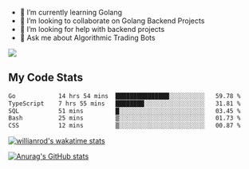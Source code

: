 
- 🌱 I’m currently learning Golang
- 👯 I’m looking to collaborate on Golang Backend Projects
- 🤔 I’m looking for help with backend projects
- 💬 Ask me about Algorithmic Trading Bots

![](https://github-profile-trophy.vercel.app/?username=kevinbarrero)

## My Code Stats

<!--START_SECTION:waka-->

```txt
Go            14 hrs 54 mins  ███████████████░░░░░░░░░░   59.78 %
TypeScript    7 hrs 55 mins   ████████░░░░░░░░░░░░░░░░░   31.81 %
SQL           51 mins         █░░░░░░░░░░░░░░░░░░░░░░░░   03.45 %
Bash          25 mins         ▒░░░░░░░░░░░░░░░░░░░░░░░░   01.73 %
CSS           12 mins         ▒░░░░░░░░░░░░░░░░░░░░░░░░   00.87 %
```

<!--END_SECTION:waka-->

[![willianrod's wakatime stats](https://github-readme-stats.vercel.app/api/wakatime?username=holdandup&layout=compact&theme=react&custom_title=Wakatime%20All%20Time%20Stats&langs_count=8)](https://github.com/anuraghazra/github-readme-stats)

[![Anurag's GitHub stats](https://github-readme-stats.vercel.app/api?username=Kevinbarrero)](https://github.com/anuraghazra/github-readme-stats)




